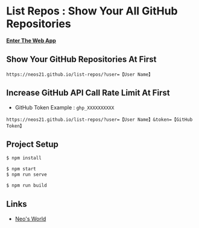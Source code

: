 # List Repos : Show Your All GitHub Repositories

__[Enter The Web App](https://neos21.github.io/list-repos/)__


## Show Your GitHub Repositories At First

```
https://neos21.github.io/list-repos/?user=【User Name】
```


## Increase GitHub API Call Rate Limit At First

- GitHub Token Example : `ghp_XXXXXXXXXX`

```
https://neos21.github.io/list-repos/?user=【User Name】&token=【GitHub Token】
```


## Project Setup

```sh
$ npm install

$ npm start
$ npm run serve

$ npm run build
```


## Links

- [Neo's World](https://neos21.net/)
